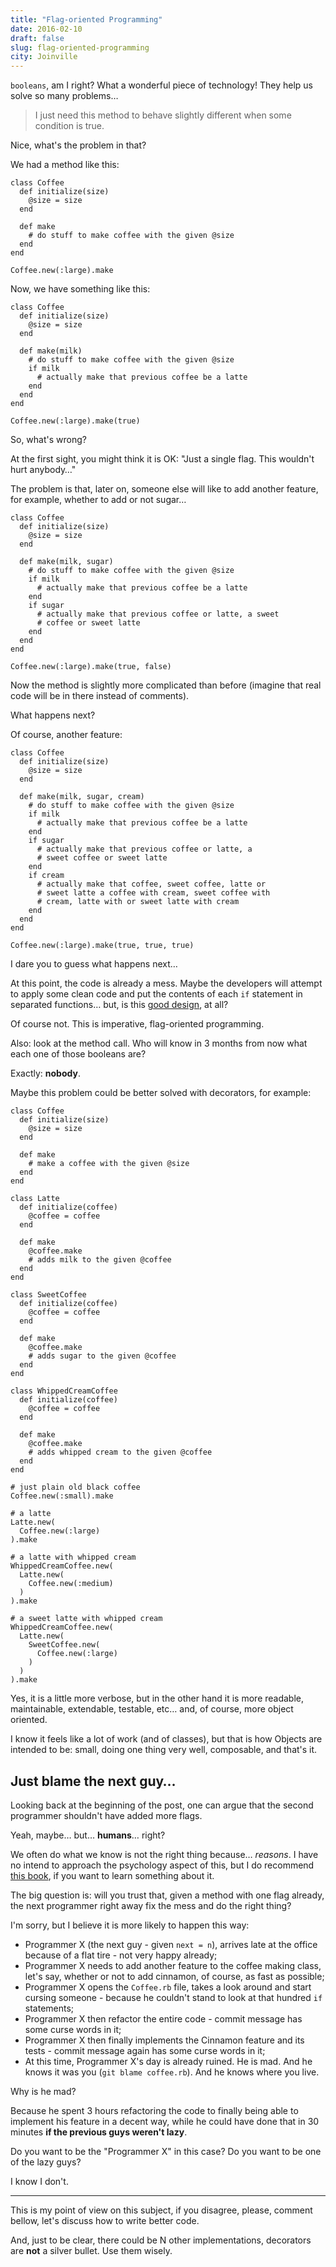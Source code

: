 ```yaml
---
title: "Flag-oriented Programming"
date: 2016-02-10
draft: false
slug: flag-oriented-programming
city: Joinville
---
```


`booleans`, am I right? What a wonderful piece of technology! They help us solve so many problems…

> I just need this method to behave slightly different when some condition is true.

Nice, what's the problem in that?

We had a method like this:

```
class Coffee
  def initialize(size)
    @size = size
  end

  def make
    # do stuff to make coffee with the given @size
  end
end

Coffee.new(:large).make
```

Now, we have something like this:

```
class Coffee
  def initialize(size)
    @size = size
  end

  def make(milk)
    # do stuff to make coffee with the given @size
    if milk
      # actually make that previous coffee be a latte
    end
  end
end

Coffee.new(:large).make(true)
```

So, what's wrong?

At the first sight, you might think it is OK: "Just a single flag. This wouldn't hurt anybody…"

The problem is that, later on, someone else will like to add another feature, for example, whether to add or not sugar…

```
class Coffee
  def initialize(size)
    @size = size
  end

  def make(milk, sugar)
    # do stuff to make coffee with the given @size
    if milk
      # actually make that previous coffee be a latte
    end
    if sugar
      # actually make that previous coffee or latte, a sweet
      # coffee or sweet latte
    end
  end
end

Coffee.new(:large).make(true, false)
```

Now the method is slightly more complicated than before (imagine that real code will be in there instead of comments).

What happens next?

Of course, another feature:

```
class Coffee
  def initialize(size)
    @size = size
  end

  def make(milk, sugar, cream)
    # do stuff to make coffee with the given @size
    if milk
      # actually make that previous coffee be a latte
    end
    if sugar
      # actually make that previous coffee or latte, a
      # sweet coffee or sweet latte
    end
    if cream
      # actually make that coffee, sweet coffee, latte or
      # sweet latte a coffee with cream, sweet coffee with
      # cream, latte with or sweet latte with cream
    end
  end
end

Coffee.new(:large).make(true, true, true)
```

I dare you to guess what happens next…

At this point, the code is already a mess. Maybe the developers will attempt to apply some clean code and put the contents of each `if` statement in separated functions… but, is this [good design](https://carlosbecker.com/posts/good-code/), at all?

Of course not. This is imperative, flag-oriented programming.

Also: look at the method call. Who will know in 3 months from now what each one of those booleans are?

Exactly: **nobody**.

Maybe this problem could be better solved with decorators, for example:

```
class Coffee
  def initialize(size)
    @size = size
  end

  def make
    # make a coffee with the given @size
  end
end

class Latte
  def initialize(coffee)
    @coffee = coffee
  end

  def make
    @coffee.make
    # adds milk to the given @coffee
  end
end

class SweetCoffee
  def initialize(coffee)
    @coffee = coffee
  end

  def make
    @coffee.make
    # adds sugar to the given @coffee
  end
end

class WhippedCreamCoffee
  def initialize(coffee)
    @coffee = coffee
  end

  def make
    @coffee.make
    # adds whipped cream to the given @coffee
  end
end

# just plain old black coffee
Coffee.new(:small).make

# a latte
Latte.new(
  Coffee.new(:large)
).make

# a latte with whipped cream
WhippedCreamCoffee.new(
  Latte.new(
    Coffee.new(:medium)
  )
).make

# a sweet latte with whipped cream
WhippedCreamCoffee.new(
  Latte.new(
    SweetCoffee.new(
      Coffee.new(:large)
    )
  )
).make
```

Yes, it is a little more verbose, but in the other hand it is more readable, maintainable, extendable, testable, etc… and, of course, more object oriented.

I know it feels like a lot of work (and of classes), but that is how Objects are intended to be: small, doing one thing very well, composable, and that's it.

## Just blame the next guy…

Looking back at the beginning of the post, one can argue that the second programmer shouldn't have added more flags.

Yeah, maybe… but… **humans**… right?

We often do what we know is not the right thing because… *reasons*. I have no intend to approach the psychology aspect of this, but I do recommend [this book](http://amzn.to/1SH7rJV), if you want to learn something about it.

The big question is: will you trust that, given a method with one flag already, the next programmer right away fix the mess and do the right thing?

I'm sorry, but I believe it is more likely to happen this way:

- Programmer X (the next guy - given `next = n`), arrives late at the office because of a flat tire - not very happy already;
- Programmer X needs to add another feature to the coffee making class, let's say, whether or not to add cinnamon, of course, as fast as possible;
- Programmer X opens the `Coffee.rb` file, takes a look around and start cursing someone - because he couldn't stand to look at that hundred `if` statements;
- Programmer X then refactor the entire code - commit message has some curse words in it;
- Programmer X then finally implements the Cinnamon feature and its tests - commit message again has some curse words in it;
- At this time, Programmer X's day is already ruined. He is mad. And he knows it was you (`git blame coffee.rb`). And he knows where you live.

Why is he mad?

Because he spent 3 hours refactoring the code to finally being able to implement his feature in a decent way, while he could have done that in 30 minutes **if the previous guys weren't lazy**.

Do you want to be the "Programmer X" in this case? Do you want to be one of the lazy guys?

I know I don't.

---

This is my point of view on this subject, if you disagree, please, comment bellow, let's discuss how to write better code.

And, just to be clear, there could be N other implementations, decorators are **not** a silver bullet. Use them wisely.